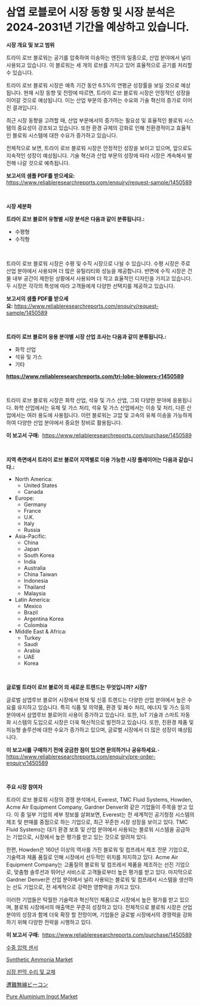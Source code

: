 <p><h1>삼엽 로블로어 시장 동향 및 시장 분석은 2024-2031년 기간을 예상하고 있습니다.</h1></p><p><strong>시장 개요 및 보고 범위</strong></p>
<p><p>트라이 로브 블로워는 공기를 압축하여 이송하는 엔진의 일종으로, 산업 분야에서 널리 사용되고 있습니다. 이 블로워는 세 개의 로브를 가지고 있어 효율적으로 공기를 처리할 수 있습니다.</p><p>트라이 로브 블로워 시장은 예측 기간 동안 6.5%의 연평균 성장률을 보일 것으로 예상됩니다. 현재 시장 동향 및 전망에 따르면, 트라이 로브 블로워 시장은 안정적인 성장을 이어갈 것으로 예상됩니다. 이는 산업 부문의 증가하는 수요와 기술 혁신의 증가로 이어진 결과입니다.</p><p>최근 시장 동향을 고려할 때, 산업 부문에서의 증가하는 필요성 및 효율적인 블로워 시스템의 중요성이 강조되고 있습니다. 또한 환경 규제의 강화로 인해 친환경적이고 효율적인 블로워 시스템에 대한 수요가 증가하고 있습니다.</p><p>전체적으로 보면, 트라이 로브 블로워 시장은 안정적인 성장을 보이고 있으며, 앞으로도 지속적인 성장이 예상됩니다. 기술 혁신과 산업 부문의 성장에 따라 시장은 계속해서 발전해 나갈 것으로 예측됩니다.</p></p>
<p><strong>보고서의 샘플 PDF를 받으세요:</strong> <a href="https://www.reliableresearchreports.com/enquiry/request-sample/1450589">https://www.reliableresearchreports.com/enquiry/request-sample/1450589</a></p>
<p>&nbsp;</p>
<p><strong>시장 세분화</strong></p>
<p><strong>트라이 로브 블로어 유형별 시장 분석은 다음과 같이 분류됩니다.:</strong></p>
<p><ul><li>수평형</li><li>수직형</li></ul></p>
<p>&nbsp;</p>
<p><p>트라이 로브 블로워 시장은 수평 및 수직 시장으로 나뉠 수 있습니다. 수평 시장은 주로 산업 분야에서 사용되며 더 많은 유틸리티와 성능을 제공합니다. 반면에 수직 시장은 건물 내부 공간이 제한된 상황에서 사용되며 더 작고 효율적인 디자인을 가지고 있습니다. 두 시장은 각각의 특성에 따라 고객들에게 다양한 선택지를 제공하고 있습니다.</p></p>
<p><strong>보고서의 샘플 PDF를 받으세요:</strong>&nbsp;<a href="https://www.reliableresearchreports.com/enquiry/request-sample/1450589">https://www.reliableresearchreports.com/enquiry/request-sample/1450589</a></p>
<p>&nbsp;</p>
<p><strong> 트라이 로브 블로어 응용 분야별 시장 산업 조사는 다음과 같이 분류됩니다.:</strong></p>
<p><ul><li>화학 산업</li><li>석유 및 가스</li><li>기타</li></ul></p>
<p><strong><a href="https://www.reliableresearchreports.com/tri-lobe-blowers-r1450589">https://www.reliableresearchreports.com/tri-lobe-blowers-r1450589</a></strong></p>
<p>&nbsp;</p>
<p><p>트라이 로브 블로워 시장은 화학 산업, 석유 및 가스 산업, 그외 다양한 분야에 응용됩니다. 화학 산업에서는 유체 및 가스 처리, 석유 및 가스 산업에서는 이송 및 처리, 다른 산업에서는 여러 용도에 사용됩니다. 이런 블로워는 고압 및 고속의 유체 이송을 가능하게 하여 다양한 산업 분야에서 중요한 장비로 활용됩니다.</p></p>
<p><strong>이 보고서 구매:</strong>&nbsp; <a href="https://www.reliableresearchreports.com/purchase/1450589">https://www.reliableresearchreports.com/purchase/1450589</a></p>
<p>&nbsp;</p>
<p><strong>지역 측면에서 트라이 로브 블로어 지역별로 이용 가능한 시장 플레이어는 다음과 같습니다.:</strong></p>
<p><ul>
    <li>
        North America:
        <ul>
            <li>United States</li>
            <li>Canada</li>
        </ul>
    </li>
    <li>
        Europe:
        <ul>
            <li>Germany</li>
            <li>France</li>
            <li>U.K.</li>
            <li>Italy</li>
            <li>Russia</li>
        </ul>
    </li>
    <li>
        Asia-Pacific:
        <ul>
            <li>China</li>
            <li>Japan</li>
            <li>South Korea</li>
            <li>India</li>
            <li>Australia</li>
            <li>China Taiwan</li>
            <li>Indonesia</li>
            <li>Thailand</li>
            <li>Malaysia</li>
        </ul>
    </li>
    <li>
        Latin America:
        <ul>
            <li>Mexico</li>
            <li>Brazil</li>
            <li>Argentina Korea</li>
            <li>Colombia</li>
        </ul>
    </li>
    <li>
        Middle East & Africa:
        <ul>
            <li>Turkey</li>
            <li>Saudi</li>
            <li>Arabia</li>
            <li>UAE</li>
            <li>Korea</li>
        </ul>
    </li>
    </ul></p>
<p>&nbsp;</p>
<p><strong>글로벌 트라이 로브 블로어 의 새로운 트렌드는 무엇입니까? 시장?</strong></p>
<p><p>글로벌 삼엽루브 블로어 시장에서 현재 및 신흥 트렌드는 다양한 산업 분야에서 높은 수요를 유지하고 있습니다. 특히 식품 및 의약품, 환경 및 폐수 처리, 에너지 및 가스 등의 분야에서 삼엽루브 블로어의 사용이 증가하고 있습니다. 또한, IoT 기술과 스마트 자동화 시스템의 도입으로 시장은 더욱 혁신적으로 발전하고 있습니다. 또한, 친환경 제품 및 지능형 솔루션에 대한 수요가 증가하고 있으며, 글로벌 시장에서 더 많은 성장이 예상됩니다.</p></p>
<p><strong>이 보고서를 구매하기 전에 궁금한 점이 있으면 문의하거나 공유하세요.</strong>- <a href="https://www.reliableresearchreports.com/enquiry/pre-order-enquiry/1450589">https://www.reliableresearchreports.com/enquiry/pre-order-enquiry/1450589</a></p>
<p>&nbsp;</p>
<p><strong>주요 시장 참여자</strong></p>
<p><p>트라이 로브 블로워 시장의 경쟁 분석에서, Everest, TMC Fluid Systems, Howden, Acme Air Equipment Company, Gardner Denver와 같은 기업들이 주목을 받고 있다. 이 중 일부 기업의 세부 정보를 살펴보면, Everest는 전 세계적인 공기청정 시스템의 제조 및 판매를 중점으로 하는 기업으로, 최근 꾸준한 시장 성장을 보이고 있다. TMC Fluid Systems는 대기 환경 보호 및 산업 분야에서 사용되는 블로워 시스템을 공급하는 기업으로, 시장에서 높은 평가를 받고 있는 것으로 알려져 있다. </p><p>한편, Howden은 160년 이상의 역사를 가진 블로워 및 컴프레서 제조 전문 기업으로, 기술력과 제품 품질로 인해 시장에서 선두적인 위치를 차지하고 있다. Acme Air Equipment Company는 고품질의 블로워 및 컴프레서 제품을 제조하는 선진 기업으로, 맞춤형 솔루션과 뛰어난 서비스로 고객들로부터 높은 평가를 받고 있다. 마지막으로 Gardner Denver은 산업 분야에서 널리 사용되는 블로워 및 컴프레서 시스템을 생산하는 선도 기업으로, 전 세계적으로 강력한 영향력을 가지고 있다.</p><p>이러한 기업들은 탁월한 기술력과 혁신적인 제품으로 시장에서 높은 평가를 받고 있으며, 블로워 시장에서의 매출액은 꾸준히 성장하고 있다. 전체적으로 블로워 시장은 산업 분야의 성장과 함께 더욱 확장 할 전망이며, 기업들은 글로벌 시장에서의 경쟁력을 강화하기 위해 다양한 전략을 시행하고 있다.</p></p>
<p><strong>이 보고서 구매:</strong>&nbsp;&nbsp;<a href="https://www.reliableresearchreports.com/purchase/1450589">https://www.reliableresearchreports.com/purchase/1450589</a></p>
<p><p><a href="https://github.com/Madalyell456456/Market-Research-Report-List-1/blob/main/721395220521.md">수중 압력 센서</a></p><p><a href="https://issuu.com/reportprime-2/docs/synthetic-ammonia-market-size-2030.pptx">Synthetic Ammonia Market</a></p><p><a href="https://medium.com/@ethawolf/%EC%8B%AC%EC%9E%A5%ED%8C%90%EB%A7%89-%EC%88%98%EB%A6%AC-%EB%B0%8F-%EA%B5%90%EC%B2%B4-%EC%8B%9C%EC%9E%A5-%EA%B2%BD%EC%9F%81-%EB%B6%84%EC%84%9D-%EC%8B%9C%EC%9E%A5-%EB%8F%99%ED%96%A5-%EB%B0%8F-2031%EB%85%84%EA%B9%8C%EC%A7%80%EC%9D%98-%EC%98%88%EC%B8%A1-c0299b3065f8">심장 판막 수리 및 교체</a></p><p><a href="https://medium.com/@pedrogers56456/%E6%95%91%E9%9B%A3%E7%84%A1%E7%B7%9A%E3%83%93%E3%83%BC%E3%82%B3%E3%83%B3%E5%B8%82%E5%A0%B4%E3%81%AF-%E5%B8%82%E5%A0%B4%E3%82%B7%E3%82%A7%E3%82%A2-%E5%B8%82%E5%A0%B4%E3%83%88%E3%83%AC%E3%83%B3%E3%83%89-%E5%B8%82%E5%A0%B4%E6%88%90%E9%95%B7%E3%81%AB%E9%96%A2%E3%81%99%E3%82%8B%E6%83%85%E5%A0%B1%E3%82%92%E6%8F%90%E4%BE%9B%E3%81%97%E3%81%BE%E3%81%99-db9564ea07a6">遭難無線ビーコン</a></p><p><a href="https://issuu.com/reportprime-2/docs/pure-aluminium-ingot-market-size-2030.pptx">Pure Aluminium Ingot Market</a></p></p>